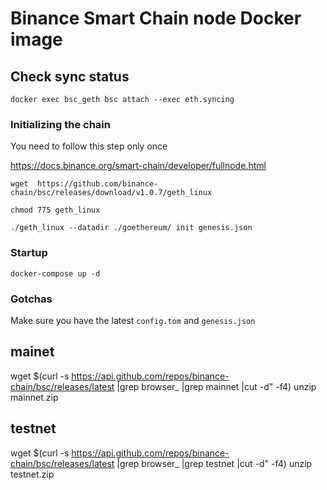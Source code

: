 # Binance Smart Chain node Docker image

## Check sync status

```
docker exec bsc_geth bsc attach --exec eth.syncing
```
### Initializing the chain

You need to follow this step only once

https://docs.binance.org/smart-chain/developer/fullnode.html

```
wget  https://github.com/binance-chain/bsc/releases/download/v1.0.7/geth_linux

chmod 775 geth_linux

./geth_linux --datadir ./goethereum/ init genesis.json
```

### Startup

```
docker-compose up -d
```

### Gotchas

Make sure you have the latest `config.tom` and `genesis.json`

## mainet
wget   $(curl -s https://api.github.com/repos/binance-chain/bsc/releases/latest |grep browser_ |grep mainnet |cut -d\" -f4)
unzip mainnet.zip

## testnet
wget   $(curl -s https://api.github.com/repos/binance-chain/bsc/releases/latest |grep browser_ |grep testnet |cut -d\" -f4)
unzip testnet.zip